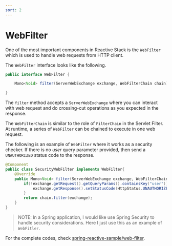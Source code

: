 ```yaml
---
sort: 2
---
```


# WebFilter

One of the most important components in Reactive Stack is the `WebFilter` which is used to handle web requests from HTTP client.

The `WebFilter` interface looks like the following.

```java
public interface WebFilter {

	Mono<Void> filter(ServerWebExchange exchange, WebFilterChain chain);

}
```

The `filter` method accepts a `ServerWebExchange` where you can interact with web request and do crossing-cut operations as you expected in the response.

The `WebFilterChain` is similar to the  role of  `FilterChain` in the Servlet Filter.  At runtime, a series of  `WebFilter` can be chained to execute in one web request.

The following is an example of `WebFilter` where  it works as a security checker. If there is no *user* query parameter provided, then send a `UNAUTHORIZED` status code to the response.

```java
@Component
public class SecurityWebFilter implements WebFilter{
    @Override
    public Mono<Void> filter(ServerWebExchange exchange, WebFilterChain chain) {
        if(!exchange.getRequest().getQueryParams().containsKey("user")){
            exchange.getResponse().setStatusCode(HttpStatus.UNAUTHORIZED);
        }
        return chain.filter(exchange);
    }
}
```

> NOTE: In a Spring application, I would like use Spring Security to handle security considerations. Here I just use this as an example of `WebFitler`.
> 


For the complete codes, check [spring-reactive-sample/web-filter](https://github.com/hantsy/spring-reactive-sample/blob/master/web-filter).